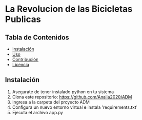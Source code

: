 # La Revolucion de las Bicicletas Publicas

## Tabla de Contenidos

- [Instalación](#instalación)
- [Uso](#uso)
- [Contribución](#contribución)
- [Licencia](#licencia)

## Instalación
1. Asegurate de tener instalado python en tu sistema 
2. Clona este repositorio: https://github.com/Analia2020/ADM
3. Ingresa a la carpeta del proyecto ADM
4. Configura un nuevo entorno virtual e instala 'requirements.txt'
5. Ejecuta el archivo app.py


